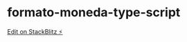# formato-moneda-type-script

[Edit on StackBlitz ⚡️](https://stackblitz.com/edit/angular-ivy-cscnwx)
